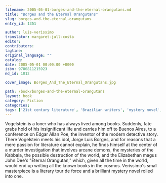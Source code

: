 ```yaml
---
filename: 2005-05-01-borges-and-the-eternal-orangutans.md
title: "Borges and the Eternal Orangutans"
slug: borges-and-the-eternal-orangutans
entry_id: 1351

author: luis-verissimo
translator: margaret-jull-costa
editor: 
contributors: 
tagline: 
original_language: ""
catalog: 
date: 2005-05-01 00:00:00 +0000 
isbn: 9780811215923
nd_id: 1012

cover_image: Borges_And_The_Eternal_Orangutans.jpg

path: /book/borges-and-the-eternal-orangutans
layout: book
category: Fiction
categories: 
tags: ['21st century literature', 'Brazilian writers', 'mystery novel', 'Portuguese-language novels']
---
```

Vogelstein is a loner who has always lived among books. Suddenly, fate grabs hold of his insignificant life and carries him off to Buenos Aires, to a conference on Edgar Allan Poe, the inventor of the modern detective story. There Vogelstein meets his idol, Jorge Luis Borges, and for reasons that a mere passion for literature cannot explain, he finds himself at the center of a murder investigation that involves arcane demons, the mysteries of the Kabbala, the possible destruction of the world, and the Elizabethan magus John Dee's "Eternal Orangutan," which, given all the time in the world, would end up writing all the known books in the cosmos. Verissimo's small masterpiece is a literary tour de force and a brilliant mystery novel rolled into one.





